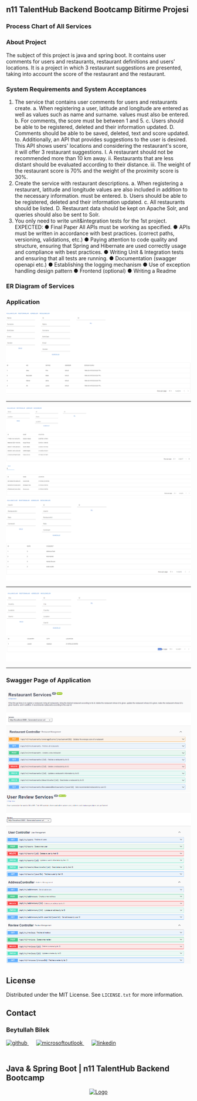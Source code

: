 <!-- ABOUT THE PROJECT -->

## n11 TalentHub Backend Bootcamp Bitirme Projesi

### Process Chart of All Services


### About Project

The subject of this project is java and spring boot. It contains user comments for users and restaurants, restaurant definitions and users' locations.
It is a project in which 3 restaurant suggestions are presented, taking into account the score of the restaurant and the restaurant.

### System Requirements and System Acceptances

1. The service that contains user comments for users and restaurants
   create.
   a. When registering a user, latitude and longitude are entered as well as values such as name and surname.
   values must also be entered.
   b. For comments, the score must be between 1 and 5.
   c. Users should be able to be registered, deleted and their information updated.
   D. Comments should be able to be saved, deleted, text and score updated.
   to. Additionally, an API that provides suggestions to the user is desired. This API shows users' locations
   and considering the restaurant's score, it will offer 3 restaurant suggestions.
   I. A restaurant should not be recommended more than 10 km away.
   ii. Restaurants that are less distant should be evaluated according to their distance.
   iii. The weight of the restaurant score is 70% and the weight of the proximity score is 30%.
2. Create the service with restaurant descriptions.
   a. When registering a restaurant, latitude and longitude values are also included in addition to the necessary information.
   must be entered.
   b. Users should be able to be registered, deleted and their information updated.
   c. All restaurants should be listed.
   D. Restaurant data should be kept on Apache Solr, and queries should also be sent to Solr.
3. You only need to write unit&integration tests for the 1st project.
   EXPECTED:
   ● Final Paper  All APIs must be working as specified.
   ● APIs must be written in accordance with best practices. (correct paths,
   versioning, validations, etc.)
   ● Paying attention to code quality and structure, ensuring that Spring and Hibernate are used correctly
   usage and compliance with best practices.
   ● Writing Unit & Integration tests and ensuring that all tests are running.
   ● Documentation (swagger openapi etc.)
   ● Establishing the logging mechanism
   ● Use of exception handling design pattern
   ● Frontend (optional)
   ● Writing a Readme

### ER Diagram of Services


###  Application

<img src="images/page1.png" alt="uml-diagram"  />
<hr>
<img src="images/page2.png" alt="uml-diagram"  />
<img src="images/page3.png" alt="uml-diagram"  />
<hr>
<img src="images/page4.png" alt="uml-diagram"  />
<hr>


### Swagger Page of Application

<img src="images/restaurantServices.png" alt="uml-diagram"  />
<img src="images/userReview.png" alt="uml-diagram"  />

<!-- LICENSE -->
## License

Distributed under the MIT License. See `LICENSE.txt` for more information.

<!-- CONTACT -->

## Contact

### Beytullah Bilek

<a href="https://https://github.com/beytomer" target="_blank">
<img  src=https://img.shields.io/badge/github-%2324292e.svg?&style=for-the-badge&logo=github&logoColor=white alt=github style="margin-bottom: 20px;" />
</a>
<a href = "mailto:b.bilek_ktu@outlook.com?subject = Feedback&body = Message">
<img src=https://img.shields.io/badge/send-email-email?&style=for-the-badge&logo=microsoftoutlook&color=CD5C5C alt=microsoftoutlook style="margin-bottom: 20px; margin-left:20px" />
</a>
<a href="https://www.linkedin.com/in/beytullah-bilek/" target="_blank">
<img src=https://img.shields.io/badge/linkedin-%231E77B5.svg?&style=for-the-badge&logo=linkedin&logoColor=white alt=linkedin style="margin-bottom: 20px; margin-left:20px" />
</a>  

<br />

## Java & Spring Boot | n11 TalentHub Backend Bootcamp

<div align="center">
  <a href="https://www.n11.com/">
    <img src="images/N11_logo.svg" alt="Logo" width="220" height="200">
  </a>

</div>

